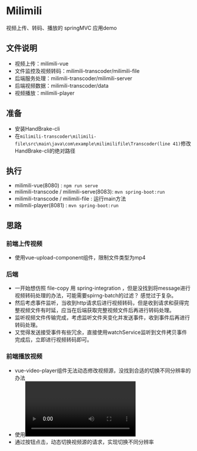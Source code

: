 # Milimili
视频上传、转码、播放的 springMVC 应用demo

## 文件说明
* 视频上传：milimili-vue
* 文件监控及视频转码：milimili-transcoder/milimili-file
* 后端服务处理：milimili-transcoder/milimili-server
* 后端视频数据：milimili-transcoder/data
* 视频播放：milimili-player

## 准备
* 安装HandBrake-cli
* 在`milimili-transcoder\milimili-file\src\main\java\com\example\milimilifile\Transcoder(line 41)`修改HandBrake-cli的绝对路径

## 执行
* milimili-vue(8080) : `npm run serve`
* milimili-transcode / milimili-serve(8083): `mvn spring-boot:run`
* milimili-transcode / milimili-file : 运行main方法
* milimili-player(8081) : `mvn spring-boot:run`

## 思路
### 前端上传视频
* 使用vue-upload-component组件，限制文件类型为mp4

### 后端
* 一开始想仿照 file-copy 用 spring-integration ，但是没找到将message进行视频转码处理的办法，可能需要spirng-batch的过滤？ 感觉过于复杂。
* 然后考虑事件监听，当收到http请求后进行视频转码，但是收到请求和获得完整视频文件有时延，应当在后端获取完整视频文件后再进行转码处理。
* 监听视频文件传输完成，考虑监听文件夹变化并发送事件，收到事件后再进行转码处理。
* 又觉得发送接受事件有些冗余，直接使用watchService监听到文件拷贝事件完成后，立即进行视频转码即可。

### 前端播放视频
* vue-video-player组件无法动态修改视频源，没找到合适的切换不同分辨率的办法
* 使用<video>实现播放
* 通过按钮点击，动态切换视频源的请求，实现切换不同分辨率